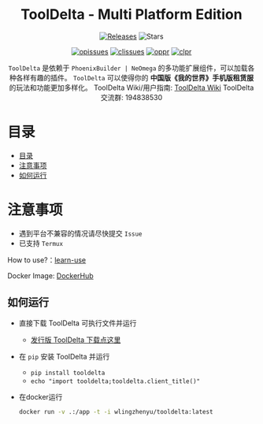 <h1 align="center">ToolDelta - Multi Platform Edition</h1>
<p align="center">
  <a href="https://github.com/ToolDelta/ToolDelta/releases"><img src="https://img.shields.io/github/v/release/ToolDelta/ToolDelta?display_name=tag&sort=semver" alt="Releases"></a>
  <img src="https://img.shields.io/github/stars/ToolDelta/ToolDelta.svg?style=falt" alt="Stars">
</p>

<p align="center">
  <a href="https://github.com/ToolDelta/ToolDelta/issues"><img src="https://img.shields.io/github/issues/ToolDelta/ToolDelta.svg?style=flat" alt="opissues"></a>
  <a href="https://github.com/ToolDelta/ToolDelta/issues?q=is%3Aissue+is%3Aclosed"><img src="https://img.shields.io/github/issues-closed/SuperScript-PRC/ToolDelta.svg?style=flat&color=success" alt="clissues"></a>
  <a href="https://github.com/ToolDelta/ToolDelta/pulls"><img src="https://img.shields.io/github/issues-pr/ToolDelta/ToolDelta.svg?style=falt" alt="oppr"></a>
  <a href="https://github.com/ToolDelta/ToolDelta/pulls?q=is%3Apr+is%3Aclosed"><img src="https://img.shields.io/github/issues-pr-closed/ToolDelta/ToolDelta.svg?style=flat&color=success" alt="clpr"></a>
</p>

<p align="center">
  <code>ToolDelta</code> 是依赖于 <code>PhoenixBuilder | NeOmega</code> 的多功能扩展组件，可以加载各种各样有趣的插件。  
  <code>ToolDelta</code> 可以使得你的 <b>中国版《我的世界》手机版租赁服</b> 的玩法和功能更加多样化。  
  ToolDelta Wiki/用户指南: <a href="Wiki: https://tooldelta-wiki.tblstudio.cn/">ToolDelta Wiki</a>  
  ToolDelta 交流群: 194838530  
</p>

# 目录

- [目录](#目录)
- [注意事项](#注意事项)
- [如何运行](#如何运行)

# 注意事项

- 遇到平台不兼容的情况请尽快提交 `Issue`
- 已支持 `Termux`

How to use?：[learn-use](https://tooldelta-wiki.tblstudio.cn/learn-use.html)

Docker Image: [DockerHub](https://hub.docker.com/r/wlingzhenyu/tooldelta)

## 如何运行
 - 直接下载 ToolDelta 可执行文件并运行
    - <a href="https://github.com/ToolDelta/ToolDelta/releases">发行版 ToolDelta 下载点这里</a>

 - 在 `pip` 安装 ToolDelta 并运行
    - `pip install tooldelta`
    - `echo "import tooldelta;tooldelta.client_title()"`

 - 在docker运行
    ```bash
    docker run -v .:/app -t -i wlingzhenyu/tooldelta:latest
    ```
